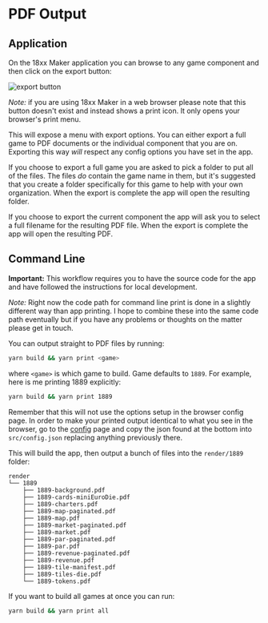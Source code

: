 # PDF Output

## Application

On the 18xx Maker application you can browse to any game component and then
click on the export button:

![export button](/images/export-button.png)

_Note:_ if you are using 18xx Maker in a web browser please note that this
button doesn't exist and instead shows a print icon. It only opens your
browser's print menu.

This will expose a menu with export options. You can either export a full game
to PDF documents or the individual component that you are on. Exporting this way
_will_ respect any config options you have set in the app.

If you choose to export a full game you are asked to pick a folder to put all of
the files. The files _do_ contain the game name in them, but it's suggested that
you create a folder specifically for this game to help with your own
organization. When the export is complete the app will open the resulting
folder.

If you choose to export the current component the app will ask you to select a
full filename for the resulting PDF file. When the export is complete the app
will open the resulting PDF.

## Command Line

**Important:** This workflow requires you to have the source code for the app
and have followed the instructions for local development.

_Note:_ Right now the code path for command line print is done in a slightly
different way than app printing. I hope to combine these into the same code path
eventually but if you have any problems or thoughts on the matter please get in
touch.

You can output straight to PDF files by running:

```bash
yarn build && yarn print <game>
```

where `<game>` is which game to build. Game defaults to `1889`. For example,
here is me printing 1889 explicitly:

```bash
yarn build && yarn print 1889
```

Remember that this will not use the options setup in the browser config page. In
order to make your printed output identical to what you see in the browser, go
to the [config](/config) page and copy the json found at the bottom into
`src/config.json` replacing anything previously there.

This will build the app, then output a bunch of files into the
`render/1889` folder:

```
render
└── 1889
    ├── 1889-background.pdf
    ├── 1889-cards-miniEuroDie.pdf
    ├── 1889-charters.pdf
    ├── 1889-map-paginated.pdf
    ├── 1889-map.pdf
    ├── 1889-market-paginated.pdf
    ├── 1889-market.pdf
    ├── 1889-par-paginated.pdf
    ├── 1889-par.pdf
    ├── 1889-revenue-paginated.pdf
    ├── 1889-revenue.pdf
    ├── 1889-tile-manifest.pdf
    ├── 1889-tiles-die.pdf
    └── 1889-tokens.pdf
```

If you want to build all games at once you can run:

```bash
yarn build && yarn print all
```
